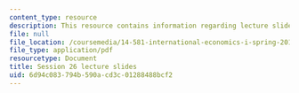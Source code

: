 ```yaml
---
content_type: resource
description: This resource contains information regarding lecture slide 26.
file: null
file_location: /coursemedia/14-581-international-economics-i-spring-2013/6d94c083794b590acd3c01288488bcf2_MIT14_581S13_Lecslides26.pdf
file_type: application/pdf
resourcetype: Document
title: Session 26 lecture slides
uid: 6d94c083-794b-590a-cd3c-01288488bcf2
---
```

